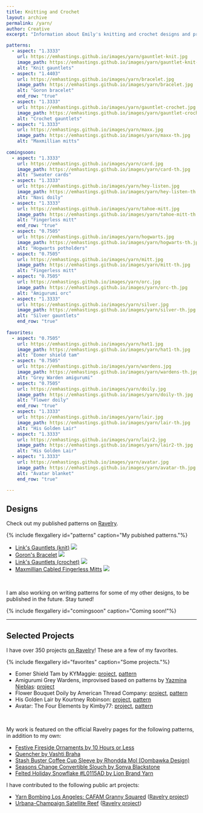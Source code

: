 ```yaml
---
title: Knitting and Crochet
layout: archive
permalink: /yarn/
author: Creative
excerpt: "Information about Emily's knitting and crochet designs and projects."

patterns:
  - aspect: "1.3333"
    url: https://emhastings.github.io/images/yarn/gauntlet-knit.jpg
    image_path: https://emhastings.github.io/images/yarn/gauntlet-knit-th.jpg
    alt: "Knit gauntlets"
  - aspect: "1.4403"
    url: https://emhastings.github.io/images/yarn/bracelet.jpg
    image_path: https://emhastings.github.io/images/yarn/bracelet.jpg
    alt: "Goron bracelet"  
    end_row: "true"
  - aspect: "1.3333"
    url: https://emhastings.github.io/images/yarn/gauntlet-crochet.jpg
    image_path: https://emhastings.github.io/images/yarn/gauntlet-crochet-th.jpg
    alt: "Crochet gauntlets"  
  - aspect: "1.3333"
    url: https://emhastings.github.io/images/yarn/maxx.jpg
    image_path: https://emhastings.github.io/images/yarn/maxx-th.jpg
    alt: "Maxmillian mitts"
    
comingsoon:
  - aspect: "1.3333"
    url: https://emhastings.github.io/images/yarn/card.jpg
    image_path: https://emhastings.github.io/images/yarn/card-th.jpg
    alt: "Sweater cards"
  - aspect: "1.3333"
    url: https://emhastings.github.io/images/yarn/hey-listen.jpg
    image_path: https://emhastings.github.io/images/yarn/hey-listen-th.jpg
    alt: "Navi doily"  
  - aspect: "1.3333"
    url: https://emhastings.github.io/images/yarn/tahoe-mitt.jpg
    image_path: https://emhastings.github.io/images/yarn/tahoe-mitt-th.jpg
    alt: "Fingerless mitt" 
    end_row: "true"    
  - aspect: "0.7505"
    url: https://emhastings.github.io/images/yarn/hogwarts.jpg
    image_path: https://emhastings.github.io/images/yarn/hogwarts-th.jpg
    alt: "Hogwarts potholders" 
  - aspect: "0.7505"
    url: https://emhastings.github.io/images/yarn/mitt.jpg
    image_path: https://emhastings.github.io/images/yarn/mitt-th.jpg
    alt: "Fingerless mitt" 
  - aspect: "0.7505"
    url: https://emhastings.github.io/images/yarn/orc.jpg
    image_path: https://emhastings.github.io/images/yarn/orc-th.jpg
    alt: "Amigurumi orc"    
  - aspect: "1.3333"
    url: https://emhastings.github.io/images/yarn/silver.jpg
    image_path: https://emhastings.github.io/images/yarn/silver-th.jpg
    alt: "Silver gauntlets" 
    end_row: "true"
    
favorites:
  - aspect: "0.7505"
    url: https://emhastings.github.io/images/yarn/hat1.jpg
    image_path: https://emhastings.github.io/images/yarn/hat1-th.jpg
    alt: "Eomer shield tam"
  - aspect: "0.7505"
    url: https://emhastings.github.io/images/yarn/wardens.jpg
    image_path: https://emhastings.github.io/images/yarn/wardens-th.jpg
    alt: "Grey Warden amigurumi"
  - aspect: "0.7505"
    url: https://emhastings.github.io/images/yarn/doily.jpg
    image_path: https://emhastings.github.io/images/yarn/doily-th.jpg
    alt: "Flower doily"    
    end_row: "true"      
  - aspect: "1.3333"
    url: https://emhastings.github.io/images/yarn/lair.jpg
    image_path: https://emhastings.github.io/images/yarn/lair-th.jpg
    alt: "His Golden Lair"  
  - aspect: "1.3333"
    url: https://emhastings.github.io/images/yarn/lair2.jpg
    image_path: https://emhastings.github.io/images/yarn/lair2-th.jpg
    alt: "His Golden Lair"  
  - aspect: "1.3333"
    url: https://emhastings.github.io/images/yarn/avatar.jpg
    image_path: https://emhastings.github.io/images/yarn/avatar-th.jpg
    alt: "Avatar blanket" 
    end_row: "true"   

---
```


## Designs  
Check out my published patterns on [Ravelry](https://www.ravelry.com/designers/emily-hastings).

{% include flexgallery id="patterns" caption="My pubished patterns."%}

* [Link's Gauntlets (knit)](https://www.ravelry.com/patterns/library/links-gauntlets-knitted) <a href="http://www.ravelry.com/badges/redirect?p=links-gauntlets-knitted"><img src="https://api.ravelry.com/badges/projects?p=links-gauntlets-knitted&amp;t=.gif" style="border: none;" /></a>
* [Goron's Bracelet](https://www.ravelry.com/patterns/library/gorons-bracelet) <a href="http://www.ravelry.com/badges/redirect?p=gorons-bracelet"><img src="https://api.ravelry.com/badges/projects?p=gorons-bracelet&amp;t=.gif" style="border: none;" /></a>
* [Link's Gauntlets (crochet)](https://www.ravelry.com/patterns/library/links-gauntlets-crochet) <a href="http://www.ravelry.com/badges/redirect?p=links-gauntlets-crochet"><img src="https://api.ravelry.com/badges/projects?p=links-gauntlets-crochet&amp;t=.gif" style="border: none;" /></a>
* [Maxmillian Cabled Fingerless Mitts](https://www.ravelry.com/patterns/library/maxmillian-cabled-fingerless-mitts) <a href="http://www.ravelry.com/badges/redirect?p=maxmillian-cabled-fingerless-mitts"><img src="https://api.ravelry.com/badges/projects?p=maxmillian-cabled-fingerless-mitts&amp;t=.gif" style="border: none;" /></a>

<br>

I am also working on writing patterns for some of my other designs, to be published in the future. Stay tuned!

{% include flexgallery id="comingsoon" caption="Coming soon!"%}

---

## Selected Projects  
I have over 350 projects [on Ravelry](https://www.ravelry.com/projects/Emily-H)! These are a few of my favorites.

{% include flexgallery id="favorites" caption="Some projects."%}

* Eomer Shield Tam by KYMaggie: [project](https://www.ravelry.com/projects/Emily-H/eomer-shield-tam), [pattern](https://www.ravelry.com/patterns/library/eomer-shield-tam)
* Amigurumi Grey Wardens, improvised based on patterns by [Yazmina Nieblas](https://minasscraft.com/en/): [project](https://www.ravelry.com/projects/Emily-H/wardens)
* Flower Bouquet Doily by American Thread Company: [project](https://www.ravelry.com/projects/Emily-H/flower-bouquet-doily), [pattern](https://www.ravelry.com/patterns/library/flower-bouquet-doily-2)
* His Golden Lair by Kourtney Robinson: [project](https://www.ravelry.com/projects/Emily-H/his-golden-lair), [pattern](https://www.ravelry.com/patterns/library/his-golden-lair)
* Avatar: The Four Elements by Kimby77: [project](https://www.ravelry.com/projects/Emily-H/avatar-the-four-elements), [pattern](https://www.ravelry.com/patterns/library/avatar-the-four-elements)

<br>

My work is featured on the official Ravelry pages for the following patterns, in addition to my own:
* [Festive Fireside Ornaments by 10 Hours or Less](https://www.ravelry.com/patterns/library/festive-fireside)
* [Quencher by Vashti Braha](https://www.ravelry.com/patterns/library/quencher)
* [Stash Buster Coffee Cup Sleeve by Rhondda Mol (Oombawka Design)](https://www.ravelry.com/patterns/library/stash-buster-coffee-cup-sleeve)
* [Seasons Change Convertible Slouch by Sonya Blackstone](https://www.ravelry.com/patterns/library/seasons-change-convertible-slouch)
* [Felted Holiday Snowflake #L0115AD by Lion Brand Yarn](https://www.ravelry.com/patterns/library/felted-holiday-snowflake-l0115ad)

I have contributed to the following public art projects:
* [Yarn Bombing Los Angeles: CAFAM Granny Squared](http://www.yarnbombinglosangeles.com/cafam-granny-squared.html) ([Ravelry project](https://ravel.me/Emily-H/gsfy))
* [Urbana-Champaign Satellite Reef](https://uiucsatellitecrochetcoralreef.wordpress.com/) ([Ravelry project](https://ravel.me/Emily-H/hpv))
